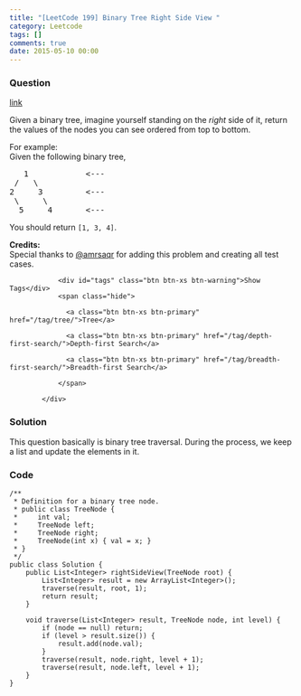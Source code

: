 ```yaml
---
title: "[LeetCode 199] Binary Tree Right Side View "
category: Leetcode
tags: []
comments: true
date: 2015-05-10 00:00
---
```



### Question 

[link](https://leetcode.com/problems/binary-tree-right-side-view/)

<div class="question-content">
              <p></p><p>Given a binary tree, imagine yourself standing on the <i>right</i> side of it, return the values of the nodes you can see ordered from top to bottom.</p>

<p>
For example:<br>
Given the following binary tree,<br>
</p><pre>   1            &lt;---
 /   \
2     3         &lt;---
 \     \
  5     4       &lt;---
</pre>
<p></p>
<p>
You should return <code>[1, 3, 4]</code>.
</p>

<p><b>Credits:</b><br>Special thanks to <a href="https://leetcode.com/discuss/user/amrsaqr">@amrsaqr</a> for adding this problem and creating all test cases.</p><p></p>
              
                <div id="tags" class="btn btn-xs btn-warning">Show Tags</div>
                <span class="hide">
                  
                  <a class="btn btn-xs btn-primary" href="/tag/tree/">Tree</a>
                  
                  <a class="btn btn-xs btn-primary" href="/tag/depth-first-search/">Depth-first Search</a>
                  
                  <a class="btn btn-xs btn-primary" href="/tag/breadth-first-search/">Breadth-first Search</a>
                  
                </span>
              
            </div>

### Solution

This question basically is binary tree traversal. During the process, we keep a list and update the elements in it. 

### Code

    /**
     * Definition for a binary tree node.
     * public class TreeNode {
     *     int val;
     *     TreeNode left;
     *     TreeNode right;
     *     TreeNode(int x) { val = x; }
     * }
     */
    public class Solution {
        public List<Integer> rightSideView(TreeNode root) {
            List<Integer> result = new ArrayList<Integer>();
            traverse(result, root, 1);
            return result;
        }

        void traverse(List<Integer> result, TreeNode node, int level) {
            if (node == null) return;
            if (level > result.size()) {
                result.add(node.val);
            }
            traverse(result, node.right, level + 1);
            traverse(result, node.left, level + 1);
        }
    }
